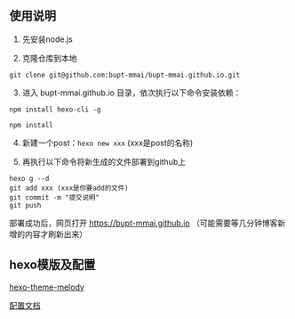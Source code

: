 ## 使用说明

1. 先安装node.js    

2. 克隆仓库到本地   

`git clone git@github.com:bupt-mmai/bupt-mmai.github.io.git`

3. 进入 bupt-mmai.github.io 目录，依次执行以下命令安装依赖：

`npm install hexo-cli -g`

`npm install`

4. 新建一个post：`hexo new xxx` (xxx是post的名称)

5. 再执行以下命令将新生成的文件部署到github上

```
hexo g --d
git add xxx (xxx是你要add的文件)
git commit -m "提交说明"
git push
```

部署成功后，网页打开 https://bupt-mmai.github.io （可能需要等几分钟博客新增的内容才刷新出来）  

## hexo模版及配置

[hexo-theme-melody](https://github.com/Molunerfinn/hexo-theme-melody)

[配置文档](https://molunerfinn.com/hexo-theme-melody-doc/)